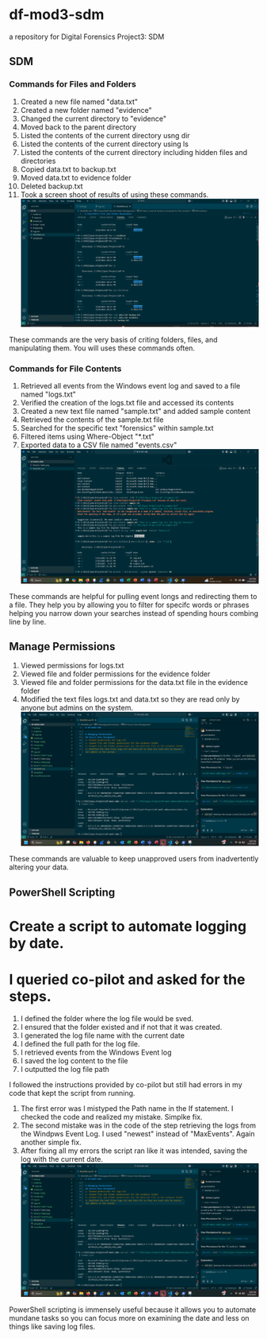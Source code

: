 # df-mod3-sdm
a repository for Digital Forensics Project3: SDM

## SDM
### Commands for Files and Folders
1. Created a new file named "data.txt"
2. Created a new folder named "evidence"
3. Changed the current directory to "evidence"
4. Moved back to the parent directory
5. Listed the contents of the current directory usng dir
6. Listed the contents of the current directory using ls
7. Listed the contents of the current directory including hidden files and directories
8. Copied data.txt to backup.txt
9. Moved data.txt to evidence folder
10. Deleted backup.txt
11. Took a screen shoot of results of using these commands.
![alt text](Mod3.2-Task1-1.png)

These commands are the very basis of criting folders, files, and manipulating them. You will uses these commands often.

### Commands for File Contents
1. Retrieved all events from the Windows event log and saved to a file named "logs.txt"
2. Verified the creation of the logs.txt file and accessed its contents
3. Created a new text file named "sample.txt" and added sample content
4. Retrieved the contents of the sample.txt file
5. Searched for the specific text "forensics" within sample.txt
6. Filtered items using Where-Object "*.txt"
7. Exported data to a CSV file named "events.csv"
![alt text](Mod3.2-Task2v2.png)

These commands are helpful for pulling event longs and redirecting them to a file. They help you by allowing you to filter for specifc words or phrases helping you narrow down your searches instead of spending hours combing line by line.

## Manage Permissions
1. Viewed permissions for logs.txt
2. Viewed file and folder permissions for the evidence folder
3. Viewed file and folder permissions for the data.txt file in the evidence folder
4. Modified the text files logs.txt and data.txt so they are read only by anyone but admins on the system.
![alt text](Mod3-Project3-Task4-MP.png)

These commands are valuable to keep unapproved users from inadvertently altering your data.

## PowerShell Scripting
# Create a script to automate logging by date.
# I queried co-pilot and asked for the steps. 
1. I defined the folder where the log file would be sved.
2. I ensured that the folder existed and if not that it was created.
3. I generated the log file name with the current date
4. I defined the full path for the log file.
5. I retrieved events from the Windows Event log
6. I saved the log content to the file
7. I outputted the log file path

I followed the instructions provided by co-pilot but still had errors in my code that kept the script from running. 
1. The first error was I mistyped the Path name in the If statement. I checked the code and realized my mistake. Simplke fix.
2. The second mistake was in the code of the step retrieving the logs from the Windpws Event Log. I used "newest" instead of "MaxEvents". Again another simple fix.
3. After fixing all my errors the script ran like it was intended, saving the log with the current date.
![alt text](Mod3-Project3-Task5-PS.png)

PowerShell scripting is immensely useful because it allows you to automate mundane tasks so you can focus more on examining the date and less on things like saving log files.